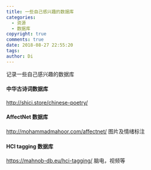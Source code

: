 ```yaml
---
title: 一些自己感兴趣的数据库
categories:
  - 资源
  - 数据库
copyright: true
comments: true
date: 2018-08-27 22:55:20
tags:
author: Di
---
```

记录一些自己感兴趣的数据库
<!--more-->

#### 中华古诗词数据库
http://shici.store/chinese-poetry/

#### AffectNet 数据库
http://mohammadmahoor.com/affectnet/
图片及情绪标注

#### HCI tagging 数据库
https://mahnob-db.eu/hci-tagging/
脑电，视频等